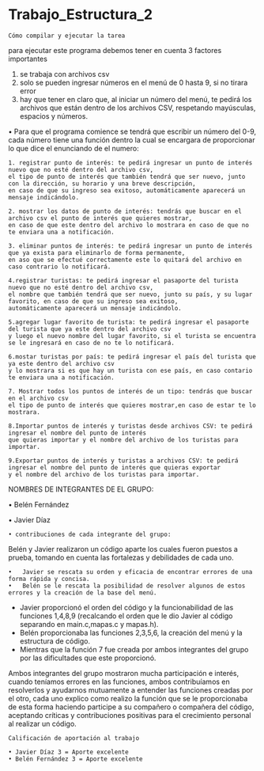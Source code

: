 # Trabajo_Estructura_2

    Cómo compilar y ejecutar la tarea

para ejecutar este programa debemos tener en cuenta 3 factores importantes 
1. se trabaja con archivos csv 
2. solo se pueden ingresar números en el menú de 0 hasta 9, si no tirara error 
3. hay que tener en claro que, al iniciar un número del menú, te pedirá los archivos que   están dentro de los archivos CSV, respetando mayúsculas, espacios y números. 

•	Para que el programa comience se tendrá que escribir un número del 0-9, cada número tiene una función dentro la cual se encargara de proporcionar lo que dice el enunciando de el numero:

    1. registrar punto de interés: te pedirá ingresar un punto de interés nuevo que no esté dentro del archivo csv, 
    el tipo de punto de interés que también tendrá que ser nuevo, junto con la dirección, su horario y una breve descripción, 
    en caso de que su ingreso sea exitoso, automáticamente aparecerá un mensaje indicándolo.

    2. mostrar los datos de punto de interés: tendrás que buscar en el archivo csv el punto de interés que quieres mostrar,
    en caso de que este dentro del archivo lo mostrara en caso de que no te enviara una a notificación.

    3. eliminar puntos de interés: te pedirá ingresar un punto de interés que ya exista para eliminarlo de forma permanente, 
    en aso que se efectué correctamente este lo quitará del archivo en caso contrario lo notificará.

    4.registrar turistas: te pedirá ingresar el pasaporte del turista nuevo que no esté dentro del archivo csv, 
    el nombre que también tendrá que ser nuevo, junto su país, y su lugar favorito, en caso de que su ingreso sea exitoso, 
    automáticamente aparecerá un mensaje indicándolo.

    5.agregar lugar favorito de turista: te pedirá ingresar el pasaporte del turista que ya este dentro del archivo csv 
    y luego el nuevo nombre del lugar favorito, si el turista se encuentra se le ingresará en caso de no te lo notificará.

    6.mostar turistas por país: te pedirá ingresar el país del turista que ya este dentro del archivo csv 
    y lo mostrara si es que hay un turista con ese país, en caso contario te enviara una a notificación.

    7. Mostrar todos los puntos de interés de un tipo: tendrás que buscar en el archivo csv 
    el tipo de punto de interés que quieres mostrar,en caso de estar te lo mostrara.

    8.Importar puntos de interés y turistas desde archivos CSV: te pedirá ingresar el nombre del punto de interés 
    que quieras importar y el nombre del archivo de los turistas para importar.

    9.Exportar puntos de interés y turistas a archivos CSV: te pedirá ingresar el nombre del punto de interés que quieras exportar 
    y el nombre del archivo de los turistas para importar.

  NOMBRES DE INTEGRANTES DE EL GRUPO: 

  • Belén Fernández 
  
  • Javier Díaz 
  
    • contribuciones de cada integrante del grupo: 
  Belén y Javier realizaron un código aparte los cuales fueron puestos a prueba, tomando en cuenta las fortalezas y debilidades de cada uno.
  
    •	Javier se rescata su orden y eficacia de encontrar errores de una forma rápida y concisa.
    •	Belén se le rescata la posibilidad de resolver algunos de estos errores y la creación de la base del menú.
    
- Javier proporcionó el orden del código y la funcionabilidad de las funciones 1,4,8,9 (recalcando el orden que le dio Javier al código separando en main.c,mapas.c y mapas.h).
- Belén proporcionaba las funciones 2,3,5,6, la creación del menú y la estructura de código.
- Mientras que la función 7 fue creada por ambos integrantes del grupo por las dificultades que este proporcionó.

Ambos integrantes del grupo mostraron mucha participación e interés, cuando teníamos errores en las funciones, ambos contribuíamos en resolverlos y ayudarnos mutuamente a entender las funciones creadas por el otro, cada uno explico como realizo la función que se le proporcionaba de esta forma haciendo participe a su compañero o compañera del código, aceptando críticas y contribuciones positivas para el crecimiento personal al realizar un código.

    Calificación de aportación al trabajo

    • Javier Díaz 3 = Aporte excelente
    • Belén Fernández 3 = Aporte excelente
